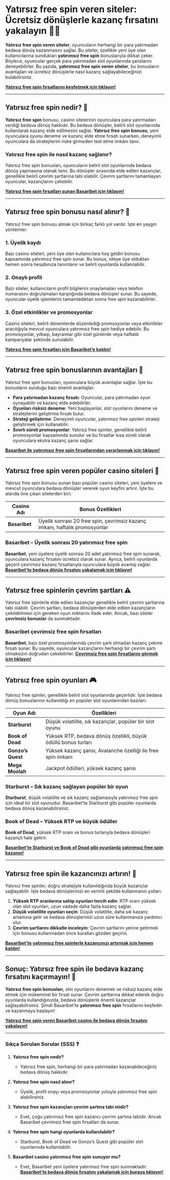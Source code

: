 # Yatırsız free spin veren siteler: Ücretsiz dönüşlerle kazanç fırsatını yakalayın 🎰💸

**Yatırsız free spin veren siteler**, oyuncuların herhangi bir para yatırmadan bedava dönüş kazanmasını sağlar. Bu siteler, özellikle yeni üye olan kullanıcılarına sundukları **yatırımsız free spin** bonuslarıyla dikkat çeker. Böylece, oyuncular gerçek para yatırmadan slot oyunlarında şanslarını deneyebilirler. Bu yazıda, **yatırımsız free spin veren siteler**, bu bonusların avantajları ve ücretsiz dönüşlerle nasıl kazanç sağlayabileceğinizi bulabilirsiniz.

[**Yatırsız free spin fırsatlarını keşfetmek için tıklayın!**](https://casinotr.link/gWCRZ4)

---

## Yatırsız free spin nedir? 🎁

**Yatırsız free spin** bonusu, casino sitelerinin oyunculara para yatırmadan verdiği bedava dönüş hakkıdır. Bu bedava dönüşler, belirli slot oyunlarında kullanılarak kazanç elde edilmesini sağlar. **Yatırsız free spin bonusu**, yeni oyunculara oyunu deneme ve kazanç elde etme fırsatı sunarken, deneyimli oyunculara da stratejilerini riske girmeden test etme imkânı tanır.

### **Yatırsız free spin ile nasıl kazanç sağlanır?**
Yatırsız free spin bonusları, oyuncuların belirli slot oyunlarında bedava dönüş yapmasına olanak tanır. Bu dönüşler sırasında elde edilen kazançlar, genellikle belirli çevrim şartlarına tabi olabilir. Çevrim şartlarını tamamlayan oyuncular, kazançlarını çekebilir.

[**Yatırsız free spin fırsatları sunan Basaribet için tıklayın!**](https://casinotr.link/gWCRZ4)

---

## Yatırsız free spin bonusu nasıl alınır? 🎯

Yatırsız free spin bonusu almak için birkaç farklı yol vardır. İşte en yaygın yöntemler:

### **1. Üyelik kaydı**
Bazı casino siteleri, yeni üye olan kullanıcılara hoş geldin bonusu kapsamında yatırımsız free spin sunar. Bu bonus, siteye üye olduktan hemen sonra hesabınıza tanımlanır ve belirli oyunlarda kullanılabilir.

### **2. Onaylı profil**
Bazı siteler, kullanıcıların profil bilgilerini onaylamaları veya telefon numarasını doğrulamaları karşılığında bedava dönüşler sunar. Bu sayede, oyuncular üyelik işlemlerini tamamladıktan sonra free spin kazanabilirler.

### **3. Özel etkinlikler ve promosyonlar**
Casino siteleri, belirli dönemlerde düzenlediği promosyonlar veya etkinlikler aracılığıyla mevcut oyunculara yatırımsız free spin hediye edebilir. Bu promosyonlar, yılbaşı, bayramlar gibi özel günlerde veya haftalık kampanyalar şeklinde sunulabilir.

[**Yatırsız free spin fırsatları için Basaribet’e katılın!**](https://casinotr.link/gWCRZ4)

---

## Yatırsız free spin bonuslarının avantajları 🌟

Yatırsız free spin bonusları, oyunculara büyük avantajlar sağlar. İşte bu bonusların sunduğu bazı önemli avantajlar:

- **Para yatırmadan kazanç fırsatı**: Oyuncular, para yatırmadan oyun oynayabilir ve kazanç elde edebilirler.
- **Oyunları risksiz deneme**: Yeni başlayanlar, slot oyunlarını deneme ve stratejilerini geliştirme fırsatı bulur.
- **Strateji geliştirme**: Deneyimli oyuncular, yatırımsız free spinleri strateji geliştirmek için kullanabilir.
- **Sınırlı süreli promosyonlar**: Yatırsız free spinler, genellikle belirli promosyonlar kapsamında sunulur ve bu fırsatlar kısa süreli olarak oyunculara ekstra kazanç şansı sağlar.

[**Basaribet ile yatırımsız free spin fırsatlarından yararlanmak için tıklayın!**](https://casinotr.link/gWCRZ4)

---

## Yatırsız free spin veren popüler casino siteleri 🎲

Yatırsız free spin bonusu sunan bazı popüler casino siteleri, yeni üyelere ve mevcut oyunculara bedava dönüşler vererek oyun keyfini artırır. İşte bu alanda öne çıkan sitelerden biri:

| **Casino Adı**        | **Bonus Özellikleri**                                             |
|-----------------------|-------------------------------------------------------------------|
| **Basaribet**         | Üyelik sonrası 20 free spin, çevrimsiz kazanç imkanı, haftalık promosyonlar |

### **Basaribet** – Üyelik sonrası 20 yatırımsız free spin
**Basaribet**, yeni üyelere üyelik sonrası 20 adet yatırımsız free spin sunarak, oyunculara kazanç fırsatını ücretsiz olarak sunar. Ayrıca, belirli oyunlarda geçerli çevrimsiz kazanç fırsatlarıyla oyunculara büyük avantaj sağlar. [**Basaribet’te bedava dönüş fırsatını yakalamak için tıklayın!**](https://casinotr.link/gWCRZ4)

---

## Yatırsız free spinlerin çevrim şartları ⚠️

Yatırsız free spinlerle elde edilen kazançlar genellikle belirli çevrim şartlarına tabi olabilir. Çevrim şartları, bedava dönüşlerden elde edilen kazançların çekilebilmesi için gereken oyun miktarını ifade eder. Ancak, bazı siteler **çevrimsiz bonuslar** da sunmaktadır. 

### **Basaribet çevrimsiz free spin fırsatları**
**Basaribet**, bazı özel promosyonlarında çevrim şartı olmadan kazanç çekme fırsatı sunar. Bu sayede, oyuncular kazançlarını herhangi bir çevrim şartı olmaksızın doğrudan çekebilirler. [**Çevrimsiz free spin fırsatlarını görmek için tıklayın!**](https://casinotr.link/gWCRZ4)

---

## Yatırsız free spin oyunları 🎮

Yatırsız free spinler, genellikle belirli slot oyunlarında geçerlidir. İşte bedava dönüş bonuslarının kullanıldığı en popüler slot oyunlarından bazıları:

| **Oyun Adı**           | **Özellikleri**                                                      |
|------------------------|----------------------------------------------------------------------|
| **Starburst**          | Düşük volatilite, sık kazançlar, popüler bir slot oyunu             |
| **Book of Dead**       | Yüksek RTP, bedava dönüş özellikli, büyük ödüllü bonus turları      |
| **Gonzo’s Quest**      | Yüksek kazanç şansı, Avalanche özelliği ile free spin imkanı        |
| **Mega Moolah**        | Jackpot ödülleri, yüksek kazanç şansı                                |

### **Starburst** – Sık kazanç sağlayan popüler bir oyun
**Starburst**, düşük volatilite ve sık kazanç sağlamasıyla yatırımsız free spin için ideal bir slot oyunudur. Basaribet’te Starburst gibi popüler oyunlarda bedava dönüş kazanabilirsiniz.

### **Book of Dead** – Yüksek RTP ve büyük ödüller
**Book of Dead**, yüksek RTP oranı ve bonus turlarıyla bedava dönüşleri kazançlı hale getirir. 

[**Basaribet’te Starburst ve Book of Dead gibi oyunlarda yatırımsız free spin kazanın!**](https://casinotr.link/gWCRZ4)

---

## Yatırsız free spin ile kazancınızı artırın! 💸

Yatırsız free spinler, doğru stratejiyle kullanıldığında büyük kazançlar sağlayabilir. İşte bedava dönüşlerinizi en verimli şekilde kullanmanın yolları:

1. **Yüksek RTP oranlarına sahip oyunları tercih edin**: RTP oranı yüksek olan slot oyunları, uzun vadede daha fazla kazanç sağlar.
2. **Düşük volatilite oyunları seçin**: Düşük volatilite, daha sık kazanç anlamına gelir ve bedava dönüşlerinizi uzun süre kullanmanıza yardımcı olur.
3. **Çevrim şartlarını dikkatle inceleyin**: Çevrim şartlarını yerine getirmek için bonusu kullanmadan önce kuralları gözden geçirin.

[**Basaribet’te yatırımsız free spinlerle kazancınızı artırmak için hemen katılın!**](https://casinotr.link/gWCRZ4)

---

## Sonuç: Yatırsız free spin ile bedava kazanç fırsatını kaçırmayın! 🎉

**Yatırsız free spin bonusları**, slot oyunlarını denemek ve risksiz kazanç elde etmek için mükemmel bir fırsat sunar. Çevrim şartlarına dikkat ederek doğru oyunlarda kullandığınızda, bedava dönüşlerle önemli kazançlar sağlayabilirsiniz. Şimdi Basaribet’te **yatırımsız free spin** fırsatlarını keşfedin ve kazanmaya başlayın!

[**Yatırsız free spin veren Basaribet casino ile bedava dönüş fırsatını yakalayın!**](https://casinotr.link/gWCRZ4)

---

### Sıkça Sorulan Sorular (SSS) ❓

1. **Yatırsız free spin nedir?**
   - Yatırsız free spin, herhangi bir para yatırmadan kazanabileceğiniz bedava dönüş hakkıdır.

2. **Yatırsız free spin nasıl alınır?**
   - Üyelik, profil onayı veya promosyonlar yoluyla yatırımsız free spin alabilirsiniz.

3. **Yatırsız free spin kazançları çevrim şartına tabi midir?**
   - Evet, çoğu yatırımsız free spin kazancı çevrim şartına tabidir. Ancak Basaribet çevrimsiz free spin fırsatları da sunar.

4. **Yatırsız free spin hangi oyunlarda kullanılabilir?**
   - Starburst, Book of Dead ve Gonzo’s Quest gibi popüler slot oyunlarında kullanılabilir.

5. **Basaribet casino yatırımsız free spin sunuyor mu?**
   - Evet, Basaribet yeni üyelere yatırımsız free spin sunmaktadır. [**Basaribet’te bedava dönüş fırsatını yakalamak için buraya tıklayın!**](https://casinotr.link/gWCRZ4)
